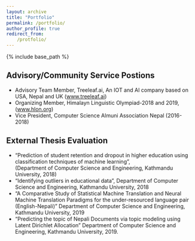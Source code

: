 ```yaml
---
layout: archive
title: "Portfolio"
permalink: /portfolio/
author_profile: true
redirect_from:
    /protfolio/
---
```


{% include base_path %}

## Advisory/Community Service Postions
- Advisory Team Member, Treeleaf.ai, An IOT and AI company based on USA, Nepal and UK (www.treeleaf.ai)
- Organizing Member, Himalayn Linguistic Olympiad-2018 and 2019, (www.hlon.org)
- Vice President, Computer Science Almuni Association Nepal (2016-2018)

## External Thesis Evaluation
- “Prediction of student retention and dropout in higher education using classification techniques of machine learning”,  
    (Department of Computer Science and Engineering, Kathmandu University, 2018)
- “Identifying outliers in educational data”, Department of Computer Science and Engineering, Kathmandu University, 2018
- “A Comparative Study of Statistical Machine Translation and Neural Machine Translation Paradigms for the under-resourced language pair (English-Nepali)” Department of Computer Science and Engineering, Kathmandu University, 2019 
- “Predicting the topic of Nepali Documents via topic modeling using Latent Dirichlet Allocation” Department of Computer Science and Engineering, Kathmandu University, 2019.

